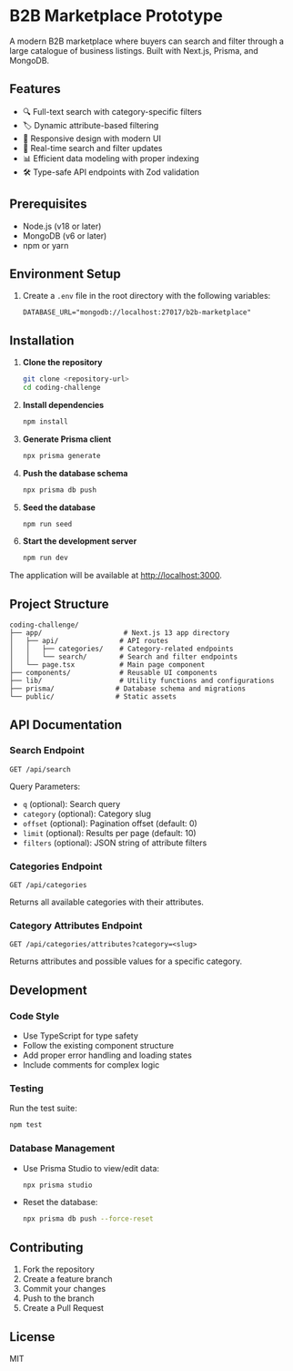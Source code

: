 # B2B Marketplace Prototype

A modern B2B marketplace where buyers can search and filter through a large catalogue of business listings. Built with Next.js, Prisma, and MongoDB.

## Features

- 🔍 Full-text search with category-specific filters
- 🏷️ Dynamic attribute-based filtering
- 📱 Responsive design with modern UI
- 🔄 Real-time search and filter updates
- 📊 Efficient data modeling with proper indexing
- 🛠️ Type-safe API endpoints with Zod validation

## Prerequisites

- Node.js (v18 or later)
- MongoDB (v6 or later)
- npm or yarn

## Environment Setup

1. Create a `.env` file in the root directory with the following variables:
   ```env
   DATABASE_URL="mongodb://localhost:27017/b2b-marketplace"
   ```

## Installation

1. **Clone the repository**

   ```bash
   git clone <repository-url>
   cd coding-challenge
   ```

2. **Install dependencies**

   ```bash
   npm install
   ```

3. **Generate Prisma client**

   ```bash
   npx prisma generate
   ```

4. **Push the database schema**

   ```bash
   npx prisma db push
   ```

5. **Seed the database**

   ```bash
   npm run seed
   ```

6. **Start the development server**
   ```bash
   npm run dev
   ```

The application will be available at [http://localhost:3000](http://localhost:3000).

## Project Structure

```
coding-challenge/
├── app/                    # Next.js 13 app directory
│   ├── api/               # API routes
│   │   ├── categories/    # Category-related endpoints
│   │   └── search/        # Search and filter endpoints
│   └── page.tsx           # Main page component
├── components/            # Reusable UI components
├── lib/                   # Utility functions and configurations
├── prisma/               # Database schema and migrations
└── public/               # Static assets
```

## API Documentation

### Search Endpoint

`GET /api/search`

Query Parameters:

- `q` (optional): Search query
- `category` (optional): Category slug
- `offset` (optional): Pagination offset (default: 0)
- `limit` (optional): Results per page (default: 10)
- `filters` (optional): JSON string of attribute filters

### Categories Endpoint

`GET /api/categories`

Returns all available categories with their attributes.

### Category Attributes Endpoint

`GET /api/categories/attributes?category=<slug>`

Returns attributes and possible values for a specific category.

## Development

### Code Style

- Use TypeScript for type safety
- Follow the existing component structure
- Add proper error handling and loading states
- Include comments for complex logic

### Testing

Run the test suite:

```bash
npm test
```

### Database Management

- Use Prisma Studio to view/edit data:
  ```bash
  npx prisma studio
  ```
- Reset the database:
  ```bash
  npx prisma db push --force-reset
  ```

## Contributing

1. Fork the repository
2. Create a feature branch
3. Commit your changes
4. Push to the branch
5. Create a Pull Request

## License

MIT
